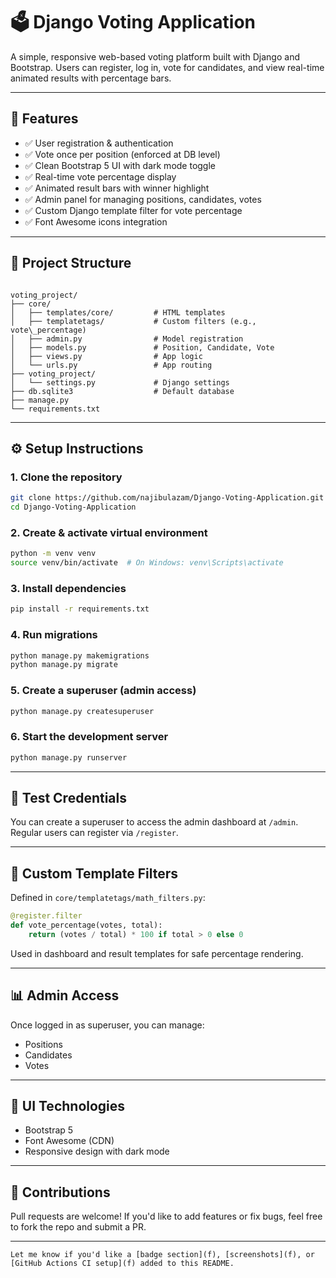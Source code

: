 # 🗳️ Django Voting Application

A simple, responsive web-based voting platform built with Django and Bootstrap. Users can register, log in, vote for candidates, and view real-time animated results with percentage bars.

---

## 🚀 Features

- ✅ User registration & authentication
- ✅ Vote once per position (enforced at DB level)
- ✅ Clean Bootstrap 5 UI with dark mode toggle
- ✅ Real-time vote percentage display
- ✅ Animated result bars with winner highlight
- ✅ Admin panel for managing positions, candidates, votes
- ✅ Custom Django template filter for vote percentage
- ✅ Font Awesome icons integration

---

## 📁 Project Structure

```

voting_project/
├── core/
│   ├── templates/core/         # HTML templates
│   ├── templatetags/           # Custom filters (e.g., vote\_percentage)
│   ├── admin.py                # Model registration
│   ├── models.py               # Position, Candidate, Vote
│   ├── views.py                # App logic
│   └── urls.py                 # App routing
├── voting_project/
│   └── settings.py             # Django settings
├── db.sqlite3                  # Default database
├── manage.py
└── requirements.txt

````

---

## ⚙️ Setup Instructions

### 1. Clone the repository

```bash
git clone https://github.com/najibulazam/Django-Voting-Application.git
cd Django-Voting-Application
````

### 2. Create & activate virtual environment

```bash
python -m venv venv
source venv/bin/activate  # On Windows: venv\Scripts\activate
```

### 3. Install dependencies

```bash
pip install -r requirements.txt
```

### 4. Run migrations

```bash
python manage.py makemigrations
python manage.py migrate
```

### 5. Create a superuser (admin access)

```bash
python manage.py createsuperuser
```

### 6. Start the development server

```bash
python manage.py runserver
```

---

## 🧪 Test Credentials

You can create a superuser to access the admin dashboard at `/admin`. Regular users can register via `/register`.

---

## 🔧 Custom Template Filters

Defined in `core/templatetags/math_filters.py`:

```python
@register.filter
def vote_percentage(votes, total):
    return (votes / total) * 100 if total > 0 else 0
```

Used in dashboard and result templates for safe percentage rendering.

---

## 📊 Admin Access

Once logged in as superuser, you can manage:

* Positions
* Candidates
* Votes

---

## 🎨 UI Technologies

* Bootstrap 5
* Font Awesome (CDN)
* Responsive design with dark mode

---

## 🙌 Contributions

Pull requests are welcome! If you'd like to add features or fix bugs, feel free to fork the repo and submit a PR.

---

```
Let me know if you'd like a [badge section](f), [screenshots](f), or [GitHub Actions CI setup](f) added to this README.
```

